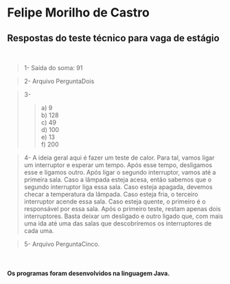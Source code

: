 # Felipe Morilho de Castro

## Respostas do teste técnico para vaga de estágio

<br>

> 1- Saída do soma: 91
    
> 2- Arquivo PerguntaDois

> 3-  
>> a) 9 <br> b) 128 <br> c) 49 <br> d) 100 <br> e) 13 <br> f) 200

>4- A ideia geral aqui é fazer um teste de calor. Para tal, vamos ligar um interruptor e esperar um tempo. Após esse tempo, desligamos esse e ligamos outro.
    Após ligar o segundo interruptor, vamos até a primeira sala.
    Caso a lâmpada esteja acesa, então sabemos que o segundo interruptor liga essa sala. Caso esteja apagada, devemos checar a temperatura da lâmpada. Caso esteja fria, o terceiro interruptor acende essa sala. Caso esteja quente, o primeiro é o responsável por essa sala. 
    Após o primeiro teste, restam apenas dois interruptores. Basta deixar um desligado e outro ligado que, com mais uma ida até uma das salas que descobriremos os interruptores de cada uma.
    
> 5- Arquivo PerguntaCinco.

<br>

#### Os programas foram desenvolvidos na linguagem Java.





